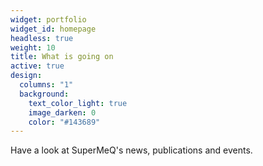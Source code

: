```yaml
---
widget: portfolio
widget_id: homepage
headless: true
weight: 10
title: What is going on
active: true
design:
  columns: "1"
  background:
    text_color_light: true
    image_darken: 0
    color: "#143689"
---
```

Have a look at SuperMeQ's news, publications and events. 
